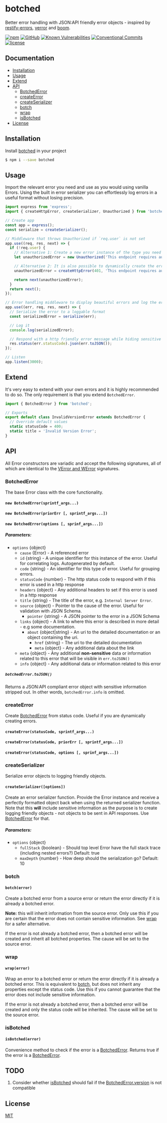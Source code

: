 # botched

Better error handling with JSON:API friendly error objects - inspired by [restify-errors][restify-errors-url], [verror][verror-url] and [boom][boom-url].

[![npm][npm-image]][npm-url]
[![GitHub][github-ci-image]][github-ci-url]
[![Known Vulnerabilities][snyk-image]][snyk-url]
[![Conventional Commits][conventional-commits-image]][conventional-commits-url]
[![license][license-image]][license-url]

## Documentation

- [Installation](#installation)
- [Usage](#usage)
- [Extend](#extend)
- [API](#api)
  - [BotchedError](#api-botched-error)
  - [createError](#api-create-error)
  - [createSerializer](#api-serialize)
  - [botch](#api-botch)
  - [wrap](#api-wrap)
  - [isBotched](#api-is-botched)
- [License](#license)

<a id="installation"></a>

## Installation

Install [botched][repo-url] in your project

```bash
$ npm i --save botched
```

<a id="usage"></a>

## Usage

Import the relevant error you need and use as you would using vanilla Errors.
Using the built in error serializer you can effortlessly log errors in a useful format without losing precision.

```js
import express from 'express';
import { createHttpError, createSerializer, Unauthorized } from 'botched';

// Create app
const app = express();
const serialize = createSerializer();

// Middleware that throws Unauthorized if `req.user` is not set
app.use((req, res, next) => {
  if (!req.user) {
    // Alternative 1: Create a new error instance of the type you need by
    let unauthorizedError = new Unauthorized('This endpoint requires authentication');

    // Alternative 2: It is also possible to dynamically create the error you need based on status code
    unauthorizedError = createHttpError(401, 'This endpoint requires authentication');

    return next(unauthorizedError);
  }
  return next();
});

// Error handling middleware to display beautiful errors and log the error details
app.use((err, req, res, next) => {
  // Serialize the error to a loggable format
  const serializedError = serialize(err);

  // Log it
  console.log(serializedError);

  // Respond with a http friendly error message while hiding sensitive details
  res.status(err.statusCode).json(err.toJSON());
});

// Listen
app.listen(3000);
```

<a id="extend"></a>

## Extend

It's very easy to extend with your own errors and it is highly recommended to do so.
The only requirement is that you extend `BotchedError`.

```js
import { BotchedError } from 'botched';

// Exports
export default class InvalidVersionError extends BotchedError {
  // Override default values
  static statusCode = 400;
  static title = 'Invalid Version Error';
}
```

<a id="api"></a>

## API

All Error constructors are variadic and accept the following signatures, all of which
are identical to the [VError and WError][verror-url] signatures.

<a id="api-botched-error"></a>

### BotchedError

The base Error class with the core functionality.

#### `new BotchedError(sprintf_args...)`

#### `new BotchedError(priorErr [, sprintf_args...])`

#### `new BotchedError(options [, sprinf_args...])`

##### Parameters:

- `options` {object}
  - `cause` {Error} - A referenced error
  - `id` {string} - A unique identifier for this instance of the error. Useful for correlating logs. Autogenerated by default.
  - `code` {string} - An identifier for this type of error. Useful for grouping errors.
  - `statusCode` {number} - The http status code to respond with if this error is used in a http response
  - `headers` {object} - Any additional headers to set if this error is used in a http response
  - `title` {string} - The title of the error, e.g. `Internal Server Error`.
  - `source` {object} - Pointer to the cause of the error. Useful for validation with JSON Schema.
    - `pointer` {string} - A JSON pointer to the error in a JSON Schema
  - `links` {object} - A link to where this error is described in more detail - e.g some documentation.
    - `about` {object|string} - An uri to the detailed documentation or an object containing the uri.
      - `href` {string} - The uri to the detailed documentation
      - `meta` {object} - Any additional data about the link
  - `meta` {object} - Any additional **non-sensitive** data or information related to this error that will be visible in `err.toJSON()`
  - `info` {object} - Any additional data or information related to this error

##### `botchedError.toJSON()`

Returns a JSON:API compliant error object with sensitive information stripped out.
In other words, `botchedError.info` is omitted.

<a id="api-create-error"></a>

### createError

Create [BotchedError](#api-botched-error) from status code.
Useful if you are dynamically creating errors.

#### `createError(statusCode, sprintf_args...)`

#### `createError(statusCode, priorErr [, sprintf_args...])`

#### `createError(statusCode, options [, sprinf_args...])`

<a id="api-serialize"></a>

### createSerializer

Serialize error objects to logging friendly objects.

#### `createSerializer([options])`

Create an error serializer function.
Provide the Error instance and receive a perfectly formatted object back when using the returned serializer function.
Note that this **will** include sensitive information as the purpose is to create logging friendly objects - not objects to be sent in API responses.
Use [BotchedError](#api-botched-error) for that.

##### Parameters:

- `options` {object}
  - `fullStack` {boolean} - Should top level Error have the full stack trace (including nested errors?) Default: true
  - `maxDepth` {number} - How deep should the serialization go? Default: 10

<a id="api-botch"></a>

### botch

#### `botch(error)`

Create a botched error from a source error or return the error directly if it is already a botched error.

**Note:** this will inherit information from the source error.
Only use this if you are certain that the error does not contain sensitive information.
See [wrap](#api-wrap) for a safer alternative.

If the error is not already a botched error, then a botched error will be created and inherit all botched properties.
The cause will be set to the source error.

<a id="api-wrap"></a>

### wrap

#### `wrap(error)`

Wrap an error to a botched error or return the error directly if it is already a botched error.
This is equivalent to [botch](#api-botch), but does not inherit any properties except the status code.
Use this if you cannot guarantee that the error does not include sensitive information.

If the error is not already a botched error, then a botched error will be created and only the status code will be inherited.
The cause will be set to the source error.

<a id="api-is-botched"></a>

### isBotched

#### `isBotched(error)`

Convenience method to check if the error is a [BotchedError](#api-botched-error).
Returns true if the error is a [BotchedError](#api-botched-error).

<a id="license"></a>

## TODO

1. Consider whether [isBotched](#api-is-botched) should fail if the [BotchedError.version](#api-botched-error) is not compatible

## License

[MIT](LICENSE.md)

[repo-url]: https://github.com/ersims/botched
[npm-url]: https://npmjs.org/package/botched
[npm-image]: https://img.shields.io/npm/v/botched.svg
[github-ci-url]: https://github.com/ersims/botched/actions
[github-ci-image]: https://img.shields.io/github/workflow/status/ersims/botched/Build%20and%20Test/main
[snyk-url]: https://snyk.io/test/github/ersims/botched/main
[snyk-image]: https://snyk.io/test/github/ersims/botched/main/badge.svg
[conventional-commits-image]: https://img.shields.io/badge/Conventional%20Commits-1.0.0-yellow.svg
[conventional-commits-url]: https://conventionalcommits.org/
[license-url]: https://github.com/ersims/botched/blob/main/LICENSE.md
[license-image]: https://img.shields.io/github/license/ersims/botched.svg
[restify-errors-url]: https://github.com/restify/errors
[boom-url]: https://github.com/hapijs/boom
[verror-url]: https://github.com/joyent/node-verror
